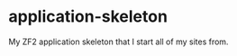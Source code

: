 application-skeleton
====================

My ZF2 application skeleton that I start all of my sites from.
